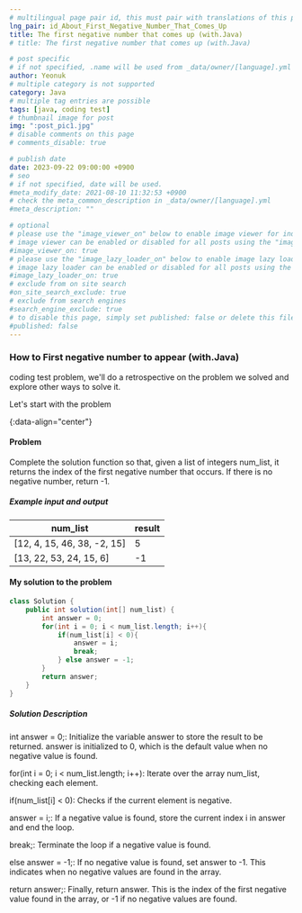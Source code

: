 ```yaml
---
# multilingual page pair id, this must pair with translations of this page. (This name must be unique)
lng_pair: id_About_First_Negative_Number_That_Comes_Up
title: The first negative number that comes up (with.Java)
# title: The first negative number that comes up (with.Java)

# post specific
# if not specified, .name will be used from _data/owner/[language].yml
author: Yeonuk
# multiple category is not supported
category: Java
# multiple tag entries are possible
tags: [java, coding test]
# thumbnail image for post
img: ":post_pic1.jpg"
# disable comments on this page
# comments_disable: true

# publish date
date: 2023-09-22 09:00:00 +0900
# seo
# if not specified, date will be used.
#meta_modify_date: 2021-08-10 11:32:53 +0900
# check the meta_common_description in _data/owner/[language].yml
#meta_description: ""

# optional
# please use the "image_viewer_on" below to enable image viewer for individual pages or posts (_posts/ or [language]/_posts folders).
# image viewer can be enabled or disabled for all posts using the "image_viewer_posts: true" setting in _data/conf/main.yml.
#image_viewer_on: true
# please use the "image_lazy_loader_on" below to enable image lazy loader for individual pages or posts (_posts/ or [language]/_posts folders).
# image lazy loader can be enabled or disabled for all posts using the "image_lazy_loader_posts: true" setting in _data/conf/main.yml.
#image_lazy_loader_on: true
# exclude from on site search
#on_site_search_exclude: true
# exclude from search engines
#search_engine_exclude: true
# to disable this page, simply set published: false or delete this file
#published: false
---
```


<!-- outline-start -->

### How to First negative number to appear (with.Java)

coding test problem, we'll do a retrospective on the problem we solved and explore other ways to solve it.

Let's start with the problem

{:data-align="center"}

<!-- outline-end -->

#### Problem

Complete the solution function so that, given a list of integers num_list, it returns the index of the first negative number that occurs. If there is no negative number, return -1.

##### Example input and output

| num_list                    | result |
| --------------------------- | ------ |
| [12, 4, 15, 46, 38, -2, 15] | 5      |
| [13, 22, 53, 24, 15, 6]     | -1     |

<!-- | start_num | end_num | result |
| --------- | ------- | ------ |
| 10 | 3 | 0 | -->

#### My solution to the problem

```java
class Solution {
    public int solution(int[] num_list) {
        int answer = 0;
        for(int i = 0; i < num_list.length; i++){
            if(num_list[i] < 0){
                answer = i;
                break;
            } else answer = -1;
        }
        return answer;
    }
}
```

##### Solution Description

int answer = 0;: Initialize the variable answer to store the result to be returned. answer is initialized to 0, which is the default value when no negative value is found.

for(int i = 0; i < num_list.length; i++): Iterate over the array num_list, checking each element.

if(num_list[i] < 0): Checks if the current element is negative.

answer = i;: If a negative value is found, store the current index i in answer and end the loop.

break;: Terminate the loop if a negative value is found.

else answer = -1;: If no negative value is found, set answer to -1. This indicates when no negative values are found in the array.

return answer;: Finally, return answer. This is the index of the first negative value found in the array, or -1 if no negative values are found.

